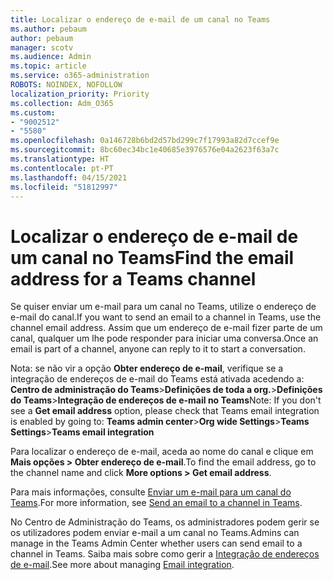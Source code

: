 ```yaml
---
title: Localizar o endereço de e-mail de um canal no Teams
ms.author: pebaum
author: pebaum
manager: scotv
ms.audience: Admin
ms.topic: article
ms.service: o365-administration
ROBOTS: NOINDEX, NOFOLLOW
localization_priority: Priority
ms.collection: Adm_O365
ms.custom:
- "9002512"
- "5580"
ms.openlocfilehash: 0a146728b6bd2d57bd299c7f17993a82d7ccef9e
ms.sourcegitcommit: 8bc60ec34bc1e40685e3976576e04a2623f63a7c
ms.translationtype: HT
ms.contentlocale: pt-PT
ms.lasthandoff: 04/15/2021
ms.locfileid: "51812997"
---
```

# <a name="find-the-email-address-for-a-teams-channel"></a><span data-ttu-id="5105e-102">Localizar o endereço de e-mail de um canal no Teams</span><span class="sxs-lookup"><span data-stu-id="5105e-102">Find the email address for a Teams channel</span></span>

<span data-ttu-id="5105e-103">Se quiser enviar um e-mail para um canal no Teams, utilize o endereço de e-mail do canal.</span><span class="sxs-lookup"><span data-stu-id="5105e-103">If you want to send an email to a channel in Teams, use the channel email address.</span></span> <span data-ttu-id="5105e-104">Assim que um endereço de e-mail fizer parte de um canal, qualquer um lhe pode responder para iniciar uma conversa.</span><span class="sxs-lookup"><span data-stu-id="5105e-104">Once an email is part of a channel, anyone can reply to it to start a conversation.</span></span>

<span data-ttu-id="5105e-105">Nota: se não vir a opção **Obter endereço de e-mail**, verifique se a integração de endereços de e-mail do Teams está ativada acedendo a: **Centro de administração do Teams**>**Definições de toda a org.**>**Definições do Teams**>**Integração de endereços de e-mail no Teams**</span><span class="sxs-lookup"><span data-stu-id="5105e-105">Note: If you don't see a **Get email address** option, please check that Teams email integration is enabled by going to: **Teams admin center**>**Org wide Settings**>**Teams Settings**>**Teams email integration**</span></span>

<span data-ttu-id="5105e-106">Para localizar o endereço de e-mail, aceda ao nome do canal e clique em **Mais opções > Obter endereço de e-mail**.</span><span class="sxs-lookup"><span data-stu-id="5105e-106">To find the email address, go to the channel name and click **More options > Get email address**.</span></span>

<span data-ttu-id="5105e-107">Para mais informações, consulte [Enviar um e-mail para um canal do Teams](https://support.office.com/article/send-an-email-to-a-channel-in-teams-d91db004-d9d7-4a47-82e6-fb1b16dfd51e).</span><span class="sxs-lookup"><span data-stu-id="5105e-107">For more information, see [Send an email to a channel in Teams](https://support.office.com/article/send-an-email-to-a-channel-in-teams-d91db004-d9d7-4a47-82e6-fb1b16dfd51e).</span></span>

<span data-ttu-id="5105e-108">No Centro de Administração do Teams, os administradores podem gerir se os utilizadores podem enviar e-mail a um canal no Teams.</span><span class="sxs-lookup"><span data-stu-id="5105e-108">Admins can manage in the Teams Admin Center whether users can send email to a channel in Teams.</span></span> <span data-ttu-id="5105e-109">Saiba mais sobre como gerir a [Integração de endereços de e-mail](https://docs.microsoft.com/microsoftteams/enable-features-office-365#email-integration).</span><span class="sxs-lookup"><span data-stu-id="5105e-109">See more about managing [Email integration](https://docs.microsoft.com/microsoftteams/enable-features-office-365#email-integration).</span></span>
